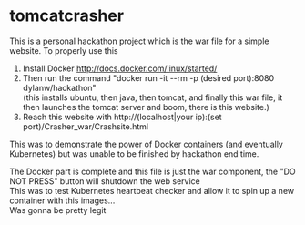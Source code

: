 # tomcatcrasher
This is a personal hackathon project which is the war file for a simple website. To properly use this  
  
1. Install Docker http://docs.docker.com/linux/started/  
2. Then run the command "docker run -it --rm -p (desired port):8080 dylanw/hackathon"  
    (this installs ubuntu, then java, then tomcat, and finally this war file, it then launches the tomcat server and boom, there is this website.)  
3. Reach this website with http://(localhost|your ip):(set port)/Crasher_war/Crashsite.html  
    
This was to demonstrate the power of Docker containers (and eventually Kubernetes) but was unable to be finished by
hackathon end time.  

The Docker part is complete and this file is just the war component, the "DO NOT PRESS" button will shutdown the web service  
This was to test Kubernetes heartbeat checker and allow it to spin up a new container with this images...  
Was gonna be pretty legit
